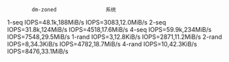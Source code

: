             dm-zoned                系统
1-seq       IOPS=48.1k,188MiB/s     IOPS=3083,12.0MiB/s
2-seq       IOPS=31.8k,124MiB/s     IOPS=4518,17.6MiB/s
4-seq       IOPS=59.9k,234MiB/s     IOPS=7548,29.5MiB/s
1-rand      IOPS=3,12.8KiB/s        IOPS=2871,11.2MiB/s
2-rand      IOPS=8,34.3KiB/s        IOPS=4782,18.7MiB/s
4-rand      IOPS=10,42.3KiB/s       IOPS=8476,33.1MiB/s 